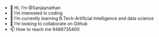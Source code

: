 - 👋 Hi, I’m @Sanjaynathan
- 👀 I’m interested in coding
- 🌱 I’m currently learning B.Tech-Artificial Intelligence and data science 
- 💞️ I’m looking to collaborate on Github
- 📫 How to reach me 9486735400

<!---
Sanjaynathan/Sanjaynathan is a ✨ special ✨ repository because its `README.md` (this file) appears on your GitHub profile.
You can click the Preview link to take a look at your changes.
--->
